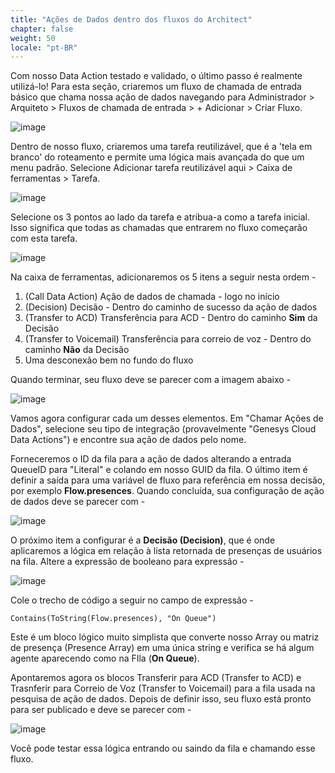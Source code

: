 ```yaml
---
title: "Ações de Dados dentro dos fluxos do Architect"
chapter: false
weight: 50
locale: "pt-BR"
---
```



Com nosso Data Action testado e validado, o último passo é realmente utilizá-lo! Para esta seção, criaremos um fluxo de chamada de entrada básico que chama nossa ação de dados navegando para Administrador > Arquiteto > Fluxos de chamada de entrada > + Adicionar > Criar Fluxo.

![image](/images/ArchitectFlowCreate.PNG)

Dentro de nosso fluxo, criaremos uma tarefa reutilizável, que é a 'tela em branco' do roteamento e permite uma lógica mais avançada do que um menu padrão. Selecione Adicionar tarefa reutilizável aqui > Caixa de ferramentas > Tarefa.

![image](/images/architectreusable.PNG)

Selecione os 3 pontos ao lado da tarefa e atribua-a como a tarefa inicial. Isso significa que todas as chamadas que entrarem no fluxo começarão com esta tarefa.

![image](/images/architectsetstart.PNG)

Na caixa de ferramentas, adicionaremos os 5 itens a seguir nesta ordem -

1. (Call Data Action) Ação de dados de chamada - logo no início
2. (Decision) Decisão - Dentro do caminho de sucesso da ação de dados
3. (Transfer to ACD) Transferência para ACD - Dentro do caminho **Sim** da Decisão
4. (Transfer to Voicemail) Transferência para correio de voz - Dentro do caminho **Não** da Decisão
5. Uma desconexão bem no fundo do fluxo

Quando terminar, seu fluxo deve se parecer com a imagem abaixo -

![image](/images/architectflowoutline.PNG)

Vamos agora configurar cada um desses elementos. Em "Chamar Ações de Dados", selecione seu tipo de integração (provavelmente "Genesys Cloud Data Actions") e encontre sua ação de dados pelo nome.

Forneceremos o ID da fila para a ação de dados alterando a entrada QueueID para "Literal" e colando em nosso GUID da fila.
O último item é definir a saída para uma variável de fluxo para referência em nossa decisão, por exemplo **Flow.presences**. Quando concluída, sua configuração de ação de dados deve se parecer com - 

![image](/images/architectdataaction.PNG)

O próximo item a configurar é a **Decisão (Decision)**, que é onde aplicaremos a lógica em relação à lista retornada de presenças de usuários na fila. Altere a expressão de booleano para expressão -

![image](/images/architectdecision.PNG)

Cole o trecho de código a seguir no campo de expressão - 

```
Contains(ToString(Flow.presences), "On Queue")
```

Este é um bloco lógico muito simplista que converte nosso Array ou matriz de presença (Presence Array) em uma única string e verifica se há algum agente aparecendo como na FIla (**On Queue**).

Apontaremos agora os blocos Transferir para ACD (Transfer to ACD) e Trasnferir para Correio de Voz (Transfer to Voicemail) para a fila usada na pesquisa de ação de dados. Depois de definir isso, seu fluxo está pronto para ser publicado e deve se parecer com - 

![image](/images/architectfinalflow.PNG)

Você pode testar essa lógica entrando ou saindo da fila e chamando esse fluxo.